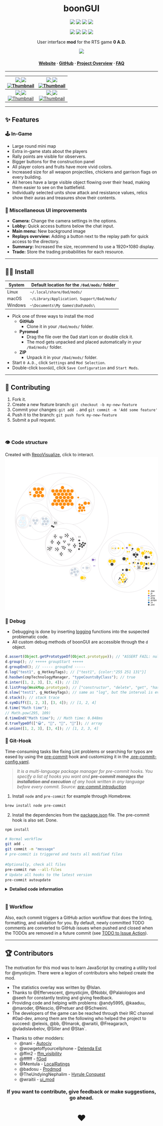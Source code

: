 <!-- Title -->
<div align="center">

# boonGUI <br>

<p>
<a href="https://github.com/LangLangBart/boonGUI/releases"><img src="https://img.shields.io/github/release/LangLangBart/boonGUI.svg?style=for-the-badge&color=gold&label=Version" height="20"></a>
<a href="https://play0ad.com/download/"><img src="https://img.shields.io/badge/Compatibility-Alpha26%3A%20​Zhuangzi-gold?style=for-the-badge" height="20"></a>
<a href="https://wildfiregames.com/forum/topic/37147-boongui/"><img src="https://img.shields.io/github/downloads/LangLangBart/boonGUI/total.svg?color=gold&amp&label=%E2%88%91%20Downloads&amp&style=for-the-badge" height="20"></a>
<a href="https://wildfiregames.com/forum/topic/37147-boongui/"><img src="https://img.shields.io/badge/Discussion-Forum-gold?style=for-the-badge" height="20"></a>
</p>

<p>
<!-- dev badges -->
<a href="https://github.com/LangLangBart/boonGUI/commits/main"><img src="https://img.shields.io/github/commits-since/LangLangBart/boonGUI/latest/main?style=for-the-badge" height="20"></a>
<a href="https://github.com/LangLangBart/boonGUI/graphs/contributors"><img src="https://img.shields.io/maintenance/yes/2023?style=for-the-badge" height="20"></a>
<a href="https://github.com/pre-commit/pre-commit"><img src="https://img.shields.io/badge/pre--commit-enabled-brightgreen?style=for-the-badge&logo=pre-commit" height="20"></a>
<a href="https://github.com/LangLangBart/boonGUI/commits/main"><img src="https://img.shields.io/github/commit-activity/m/LangLangBart/boonGUI?style=for-the-badge" height="20"></a>
</p>

User interface **mod** for the RTS game **0 A.D.**

<!-- 0 A.D. logo -->

<a href="https://play0ad.com"><img src="Images/0ad_logo.png" width="250">

<h4>
  <a href="https://play0ad.com/re-release-of-0-a-d-alpha-25-yauna/">Website</a>
  <span> · </span>
  <a href="https://github.com/0ad/0ad">GitHub</a>
  <span> · </span>
  <a href="https://peertube.debian.social/videos/watch/7d134d11-0b25-42bc-92dd-13c496863e8e">Project Overview</a>
  <span> · </span>
  <a href="https://trac.wildfiregames.com/wiki/FAQ">FAQ</a>
</h4>

---

| <a href="https://www.youtube.com/channel/UC5Sf1aQufzzWATg9TJzg7mQ"> <img src="https://img.shields.io/static/v1?label=Channel&message=0AD%20Newbie%20Rush&logo=YouTube&color=B40000&style=for-the-badge" height="19"> <a href="https://www.youtube.com/watch?v=CA2ZaEsDkiA"><img src="https://img.shields.io/youtube/views/CA2ZaEsDkiA?color=B40000&logo=youtube&style=for-the-badge" height="19"><br /> <a href="https://www.youtube.com/watch?v=CA2ZaEsDkiA" target="_blank"><img src="https://img.youtube.com/vi/CA2ZaEsDkiA/0.jpg" alt="Thumbnail" width="320" height="200" /> | <a href="https://www.youtube.com/channel/UCnpCp_OvNm0_FgD_5rSrxbw"><img src="https://img.shields.io/static/v1?label=Channel&message=Plan%26Go:%200%20%20A.D.&logo=YouTube&color=B40000&style=for-the-badge" height="19"> <a href="https://www.youtube.com/watch?v=PhdbEN6UoG4"><img src="https://img.shields.io/youtube/views/PhdbEN6UoG4?color=B40000&logo=youtube&style=for-the-badge" height="19"><br /> <a href="https://www.youtube.com/watch?v=PhdbEN6UoG4" target="_blank"><img src="https://img.youtube.com/vi/PhdbEN6UoG4/0.jpg" alt="Thumbnail" width="320" height="200" /> |
| :-------------------------------------------------------------------------------------------------------------------------------------------------------------------------------------------------------------------------------------------------------------------------------------------------------------------------------------------------------------------------------------------------------------------------------------------------------------------------------------------------------------------------------------------------------------------------------: | :-----------------------------------------------------------------------------------------------------------------------------------------------------------------------------------------------------------------------------------------------------------------------------------------------------------------------------------------------------------------------------------------------------------------------------------------------------------------------------------------------------------------------------------------------------------------------------------: |
|   <a href="https://www.youtube.com/channel/UCjF60pN4P6ZwTjn4e0_f0nw"><img src="https://img.shields.io/static/v1?label=Channel&message=Kakutstha%200AD&logo=YouTube&color=B40000&style=for-the-badge" height="19"> <a href="https://www.youtube.com/watch?v=aJBzP-UAMXI"><img src="https://img.shields.io/youtube/views/aJBzP-UAMXI?color=B40000&logo=youtube&style=for-the-badge" height="19"><br /> <a href="https://www.youtube.com/watch?v=aJBzP-UAMXI" target="_blank"><img src="https://img.youtube.com/vi/aJBzP-UAMXI/0.jpg" alt="Thumbnail" width="320" height="200" />    |        <a href="https://www.youtube.com/channel/UCS-SFei6NFRuGN8CKtAsYrA"><img src="https://img.shields.io/static/v1?label=Channel&message=Tom%200ad&logo=YouTube&color=B40000&style=for-the-badge" height="19"> <a href="https://www.youtube.com/watch?v=_DP_-WOARXo"><img src="https://img.shields.io/youtube/views/_DP_-WOARXo?color=B40000&logo=youtube&style=for-the-badge" height="19"><br /> <a href="https://www.youtube.com/watch?v=_DP_-WOARXo" target="_blank"><img src="https://img.youtube.com/vi/_DP_-WOARXo/0.jpg" alt="Thumbnail" width="320" height="200" />         |

</div>

---

## ✨ Features

### 🕹 In-Game

- Large round mini map
- Extra in-game stats about the players
- Rally points are visible for observers.
- Bigger buttons for the construction panel
- All player colors and fruits have more vivid colors.
- Increased size for all weapon projectiles, chickens and garrison flags on every building.
- All heroes have a large visible object flowing over their head, making them easier to see on the battlefield.
- Individually selected units show attack and resistance values, relics show their auras and treasures show their contents.

### 🎯 Miscellaneous UI improvements

- **Camera:** Change the camera settings in the options.
- **Lobby:** Quick access buttons below the chat input.
- **Main menu:** New background image
- **Replays overview:** Adding a button next to the replay path for quick access to the directory.
- **Summary:** Increased the size, recommend to use a 1920×1080 display.
- **Trade:** Store the trading probabilities for each resource.

---

## 👨‍💻 Install

| System  | Default location for the `/0ad/mods/` folder |
| ------- | -------------------------------------------- |
| Linux   | `~/.local/share/0ad/mods/`                   |
| macOS   | `~/Library/Application\ Support/0ad/mods/`   |
| Windows | `~\Documents\My Games\0ad\mods\`             |

- Pick one of three ways to install the mod
  - **GitHub**
    - Clone it in your `/0ad/mods/` folder.
  - **Pyromod**
    - Drag the file over the 0ad start icon or double click it.
    - The mod gets unpacked and placed automatically in your `/0ad/mods/` folder.
  - **ZIP**
    - Unpack it in your `/0ad/mods/` folder.
- Start `0 A.D.`, click `Settings` and `Mod Selection`.
- Double-click `boonGUI`, click `Save Configuration` and `Start Mods`.

---

## 💪 Contributing

1. Fork it.
2. Create a new feature branch: `git checkout -b my-new-feature`
3. Commit your changes: `git add .` and `git commit -m 'Add some feature'`
4. Push it to the branch: `git push fork my-new-feature`
5. Submit a pull request.

<br>

### 👁 Code structure

Created with [RepoVisualize](https://github.com/githubocto/repo-visualizer), click to interact.
[![image](Images/boonGUI_visualization.svg)](https://mango-dune-07a8b7110.1.azurestaticapps.net/?repo=LangLangBart%2FboonGUI)

### 🐛 Debug

- Debugging is done by inserting [logging](https://trac.wildfiregames.com/wiki/Logging#Scripts) functions into the suspected problematic code.
- All custom debug methods of boonGUI are accessible through the `d` object.

```js
d.assert(Object.getPrototypeOf(Object.prototype)); // "ASSERT FAIL: null"
d.group(); // +++++ groupStart +++++
d.groupEnd(); // ----- groupEnd -----
d.log("test1", g_HotkeyTags); // ["test1", {color:"255 251 131"}]
d.hasOwn(cmpTechnologyManager, "typeCountsByClass"); // true
d.inter([1, 2, 3], [3, 4]); // [3]
d.listProp(WeakMap.prototype); // ["constructor", "delete", "get", "has", "set"]
d.slow("test1", g_HotkeyTags); // same as "log", but the interval is every 2s (useful in a loop)
d.stack(); // stack trace
d.symDiff([1, 2, 3], [3, 4]); // [1, 2, 4]
d.time("Math time");
// Math.pow(295, 109)
d.timeEnd("Math time"); // Math time: 0.048ms
d.trueTypeOf(["😀", "🤢", "💩", "🎃"]); // array
d.union([1, 2, 3], [3, 4]); // [1, 2, 3, 4]
```

### 🔱 Git-Hook

Time-consuming tasks like fixing Lint problems or searching for typos are eased by using the [pre-commit](https://github.com/pre-commit/pre-commit) hook and customizing it in the [.pre-commit-config.yaml](../.pre-commit-config.yaml).

> *It is a multi-language package manager for pre-commit hooks. You specify a list of hooks you want and **pre-commit manages the installation and execution** of any hook written in any language before every commit. Source: [pre-commit introduction](https://pre-commit.com/#introduction)*

1. Install `node` and `pre-commit` for example through Homebrew.

```sh
brew install node pre-commit
```

2. Install the dependencies from the [package.json](../package.json) file. The pre-commit hook is also set. Done.

```sh
npm install
```

```sh
# Normal workflow
git add .
git commit -m "message"
# pre-commit is triggered and tests all modified files

#Optionally, check all files
pre-commit run --all-files
# Update all hooks to the latest version
pre-commit autoupdate
```

<details>
 <summary><b>Detailed code information</b></summary>
<p>

#### JavaScript

Mirroring the linting process from `0 A.D.` by using `ESLint` and an adopted set of rules defined in the [package.json](../package.json) file.

- The `.vscode` settings are set up to automatically adjust your code to the rules when you save the document.
- An optional installation of the [VSCode ESLint extension](https://marketplace.visualstudio.com/items?itemName=dbaeumer.vscode-eslint) runs `ESLint` on each file and display warnings and errors at once.
- The alternative is to lint and auto fix all your code with the following commands.

```sh
# ESLint
brew install eslint
# Auto-fix
eslint . --fix
```

#### Text validation

- [Typos](https://github.com/crate-ci/typos)
  - Finding and correcting spelling mistakes in the source code.
  - Rules are set in the [.typos.toml](../.typos.toml) file.
  - Auto-fix mistakes.
- [Vale](https://github.com/errata-ai/vale)
  - Grammar, style, and word usage linter for the English language.
  - Rules are set in the [.vale.ini](../.vale.ini) file.
  - No auto-fix, this must be done manually.

```sh
# Typos
brew install typos-cli
# Auto-fix obvious typos
typos -w

# Vale
brew install vale
# Downloading packages ...
vale sync
# check the repository
vale .
# see even suggestions
vale --minAlertLevel=suggestion .
```

#### XML

`Prettier for XML` formats the files acording to the rules set in [package.json](../package.json).

- An optional installation of the [Prettier - Code formatter extension](https://marketplace.visualstudio.com/items?itemName=esbenp.prettier-vscode) automatically formats the `XML` file upon saving.
- The following command formats all `XML` files with `Prettier` and runs a simple [style sheet](../.github/build_scripts/stylesheet.xsl) over them to ensure that the `xsl:output attributes` have the correct case and form.

```sh
npm run xmlStyle
```

</p>
</details>
<br>

### 💼 Workflow

Also, each commit triggers a GitHub action workflow that does the linting, formatting, and validation for you.
By default, newly committed TODO comments are converted to GitHub issues when pushed and closed when the TODOs are removed in a future commit (see [TODO to Issue Action](https://github.com/alstr/todo-to-issue-action)).

---

## 🏆 Contributors

The motivation for this mod was to learn JavaScript by creating a utility tool for @mysticjim. There were a legion of contributors who helped create the mod.

- The statistics overlay was written by @Islan.
- Thanks to @Effervescent, @mysticjim, @Nobbi, @Palaiologos and @seeh for constantly testing and giving feedback.
- Providing code and helping with problems: @andy5995, @kaaduu, @maroder, @Nescio, @Pretuer and @Schweini.
- The developers of the game can be reached through their IRC channel #0ad-dev, among them are the following who helped the project to succeed: @elexis, @bb, @Imarok, @wraitii, @Freagarach, @vladislavbelov, @Silier and @Stan`.
<!-- vale off -->
- Thanks to other modders:
  - @nani - [Autociv](https://github.com/nanihadesuka/autociv)
  - @wowgetoffyourcellphone - [Delenda Est](https://github.com/JustusAvramenko/delenda_est)
  - @ffm2 - [ffm_visibility](https://wildfiregames.com/forum/topic/27124-ffm_visibility-mod/)
  - @ffffff - [fGod](https://github.com/fraizy22/fgodmod)
  - @Mentula - [LocalRatings](https://gitlab.com/mentula0ad/LocalRatings)
  - @badosu - [Prodmod](https://github.com/badosu/prodmod)
  - @TheUndyingNephalim - [Hyrule Conquest](https://www.moddb.com/mods/hyrule-conquest)
  - @wraitii - [ui_mod](https://github.com/wraitii/ui_mod)

<div align="center">

### If you want to contribute, give feedback or make suggestions, go ahead.

# ❤️

<!-- vale on -->
</div>
